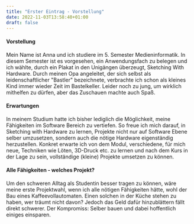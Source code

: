 ```yaml
---
title: "Erster Eintrag - Vorstellung"
date: 2022-11-03T13:58:40+01:00
draft: false
---
```


#### Vorstellung
Mein Name ist Anna und ich studiere im 5. Semester Medieninformatik. In diesem Semester ist es vorgesehen, ein Anwendungsfach zu belegen und ich wählte, durch ein Plakat in den Unigängen überzeugt, Sketching With Hardware. Durch meinen Opa angeleitet, der sich selbst als leidenschaftlicher "Bastler" bezeichnete, verbrachte ich schon als kleines Kind immer wieder Zeit im Bastelkeller. Leider noch zu jung, um wirklich mithelfen zu dürfen, aber das Zuschauen machte auch Spaß. 

#### Erwartungen

In meinem Studium hatte ich bisher lediglich die Möglichkeit, meine Fähigkeiten im Software Bereich zu vertiefen. So freue ich mich darauf, in Sketching with Hardware zu lernen, Projekte nicht nur auf Software Ebene selber umzusetzen, sondern auch die nötige Hardware eigenständig herzustellen. Konkret erwarte ich von dem Modul, verschiedene, für mich neue, Techniken wie Löten, 3D-Druck etc. zu lernen und nach dem Kurs in der Lage zu sein, vollständige (kleine) Projekte umsetzen zu können.

#### Alle Fähigkeiten - welches Projekt?

Um den schweren Alltag als Studentin besser tragen zu können, wäre meine erste Projektwahl, wenn ich alle nötigen Fähigkeiten hätte, wohl der Bau eines Kaffeevollautomaten. Einen solchen in der Küche stehen zu haben, wer träumt nicht davon? Jedoch das Geld dafür hinzublättern fällt direkt schwerer. Der Kompromiss: Selber bauen und dabei hoffentlich einiges einsparen.

